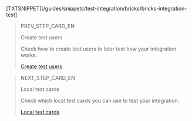 [TXTSNIPPET][/guides/snippets/test-integration/bricks/bricks-integration-test]

> PREV_STEP_CARD_EN
>
> Create test users
>
> Check how to create test users to later test how your integration works.
>
> [Create test users](/developers/en/docs/checkout-bricks/payment-brick/integration-test/create-test-users)

> NEXT_STEP_CARD_EN
>
> Local test cards
>
> Check which local test cards you can use to test your integration.
>
> [Local test cards](/developers/en/docs/checkout-bricks/payment-brick/integration-test/test-cards)